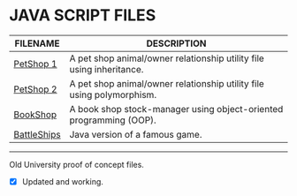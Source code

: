 # JAVA SCRIPT FILES

| FILENAME       | DESCRIPTION |
|----------------|-------------|
| [PetShop 1](https://github.com/BroadbentT/Petshop-1) | A pet shop animal/owner relationship utility file using inheritance. |
| [PetShop 2](https://github.com/BroadbentT/Petshop-2) |A pet shop animal/owner relationship utility file using polymorphism. |
| [BookShop](https://github.com/BroadbentT/Bookshop)| A book shop stock-manager using object-oriented programming (OOP). |
| [BattleShips](https://github.com/BroadbentT/Battleships) | Java version of a famous game.|

**************************************
Old University proof of concept files.

- [x] Updated and working.
